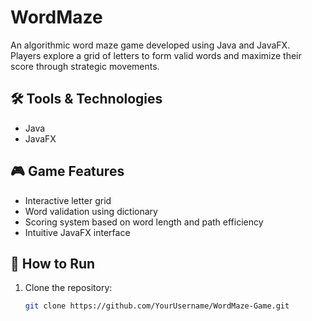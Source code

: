 # WordMaze

An algorithmic word maze game developed using Java and JavaFX.  
Players explore a grid of letters to form valid words and maximize their score through strategic movements.

## 🛠️ Tools & Technologies
- Java
- JavaFX

## 🎮 Game Features
- Interactive letter grid
- Word validation using dictionary
- Scoring system based on word length and path efficiency
- Intuitive JavaFX interface

## 🚀 How to Run
1. Clone the repository:
   ```bash
   git clone https://github.com/YourUsername/WordMaze-Game.git
